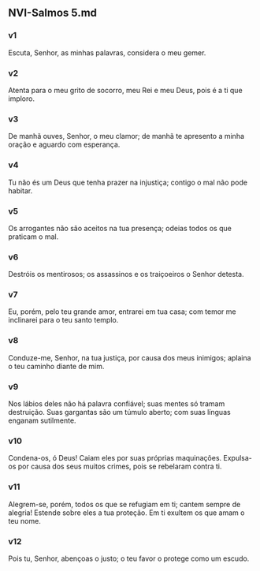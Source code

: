## NVI-Salmos 5.md
### v1
 Escuta, Senhor, as minhas palavras, considera o meu gemer.
### v2
 Atenta para o meu grito de socorro, meu Rei e meu Deus, pois é a ti que imploro.
### v3
 De manhã ouves, Senhor, o meu clamor; de manhã te apresento a minha oração e aguardo com esperança.
### v4
 Tu não és um Deus que tenha prazer na injustiça; contigo o mal não pode habitar.
### v5
 Os arrogantes não são aceitos na tua presença; odeias todos os que praticam o mal.
### v6
 Destróis os mentirosos; os assassinos e os traiçoeiros o Senhor detesta.
### v7
 Eu, porém, pelo teu grande amor, entrarei em tua casa; com temor me inclinarei para o teu santo templo.
### v8
 Conduze-me, Senhor, na tua justiça, por causa dos meus inimigos; aplaina o teu caminho diante de mim.
### v9
 Nos lábios deles não há palavra confiável; suas mentes só tramam destruição. Suas gargantas são um túmulo aberto; com suas línguas enganam sutilmente.
### v10
 Condena-os, ó Deus! Caiam eles por suas próprias maquinações. Expulsa-os por causa dos seus muitos crimes, pois se rebelaram contra ti.
### v11
 Alegrem-se, porém, todos os que se refugiam em ti; cantem sempre de alegria! Estende sobre eles a tua proteção. Em ti exultem os que amam o teu nome.
### v12
 Pois tu, Senhor, abençoas o justo; o teu favor o protege como um escudo.
